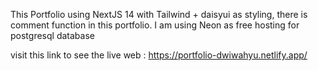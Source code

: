 This Portfolio using NextJS 14 with Tailwind + daisyui as styling, there is comment function in this portfolio. I am using Neon as free hosting for postgresql database 

visit this link to see the live web :
https://portfolio-dwiwahyu.netlify.app/
